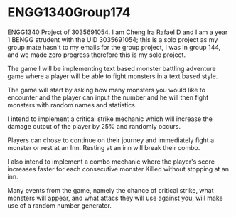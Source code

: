 # ENGG1340Group174

ENGG1340 Project of 3035691054. I am Cheng Ira Rafael D and I am a year 1 BENGG strudent with the UID 3035691054; this is a solo project as my group mate hasn't to my emails for the group project, I was in group 144, and we made zero progress therefore this is my solo project.

The game I will be implementing text based monster battling adventure game where a player will be able to fight monsters in a text based style.

The game will start by asking how many monsters you would like to encounter and the player can input the number and he will then fight monsters with random names and statistics.

I intend to implement a critical strike mechanic which will increase the damage output of the player by 25% and randomly occurs.

Players can chose to continue on their journey and immediately fight a monster or rest at an Inn. Resting at an inn will break their combo.

I also intend to implement a combo mechanic where the player's score increases faster for each consecutive monster Killed without stopping at an inn.

Many events from the game, namely the chance of critical strike, what monsters will appear, and what attacs they will use against you, will make use of a random number generator.
